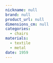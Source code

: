 ```yaml
---
nickname: null
brand: null
product_url: null
dimensions_cm: null
categories:
  - chairs
materials:
  - textile
  - metal
date: 1959
---
```


